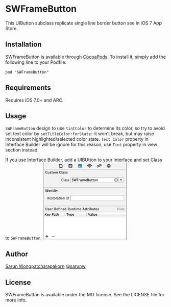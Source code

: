 # SWFrameButton

This UIButton subclass replicate single line border button see in iOS 7 App Store.

## Installation

SWFrameButton is available through [CocoaPods](http://cocoapods.org). To install
it, simply add the following line to your Podfile:

    pod "SWFrameButton"

## Requirements

Requires iOS 7.0+ and ARC.

## Usage

`SWFrameButton` design to use `tintColor` to determine its color, so try to avoid set text color by `setTitleColor:forState:` it won't break, but may raise inconsistent highlighted/selected color state. `Text Color` property in Interface Builder will be ignore for this reason, use `Tint` property in view section instead.

If you use Interface Builder, add a UIBUtton to your interface and set Class to `SWFrameButton`.
![Use with storyboard](/Documentation/Images/use-with-storyboard.png)

## Author

[Sarun Wongpatcharapakorn](https://github.com/sarunw)
[@sarunw](https://twitter.com/sarunw)

## License

SWFrameButton is available under the MIT license. See the LICENSE file for more info.